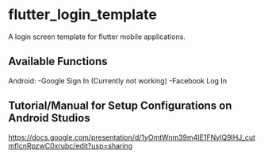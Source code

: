 # flutter_login_template

A login screen template for flutter mobile applications.

## Available Functions

Android:
-Google Sign In (Currently not working)
-Facebook Log In

## Tutorial/Manual for Setup Configurations on Android Studios

https://docs.google.com/presentation/d/1yOmtWnm39m4IE1FNylQ9IHJ_cutmfIcnRpzwC0xrubc/edit?usp=sharing

